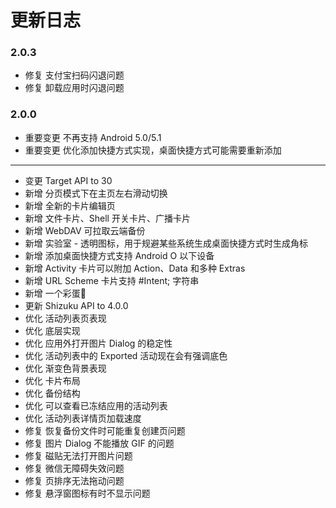 # 更新日志

### 2.0.3
- 修复 支付宝扫码闪退问题
- 修复 卸载应用时闪退问题

### 2.0.0

- 重要变更 不再支持 Android 5.0/5.1
- 重要变更 优化添加快捷方式实现，桌面快捷方式可能需要重新添加
----------------------------------
- 变更 Target API to 30
- 新增 分页模式下在主页左右滑动切换
- 新增 全新的卡片编辑页
- 新增 文件卡片、Shell 开关卡片、广播卡片
- 新增 WebDAV 可拉取云端备份
- 新增 实验室 - 透明图标，用于规避某些系统生成桌面快捷方式时生成角标
- 新增 添加桌面快捷方式支持 Android O 以下设备
- 新增 Activity 卡片可以附加 Action、Data 和多种 Extras
- 新增 URL Scheme 卡片支持 #Intent; 字符串
- 新增 一个彩蛋🥚
- 更新 Shizuku API to 4.0.0
- 优化 活动列表页表现
- 优化 底层实现
- 优化 应用外打开图片 Dialog 的稳定性
- 优化 活动列表中的 Exported 活动现在会有强调底色
- 优化 渐变色背景表现
- 优化 卡片布局
- 优化 备份结构
- 优化 可以查看已冻结应用的活动列表
- 优化 活动列表详情页加载速度
- 修复 恢复备份文件时可能重复创建页问题
- 修复 图片 Dialog 不能播放 GIF 的问题
- 修复 磁贴无法打开图片问题
- 修复 微信无障碍失效问题
- 修复 页排序无法拖动问题
- 修复 悬浮窗图标有时不显示问题